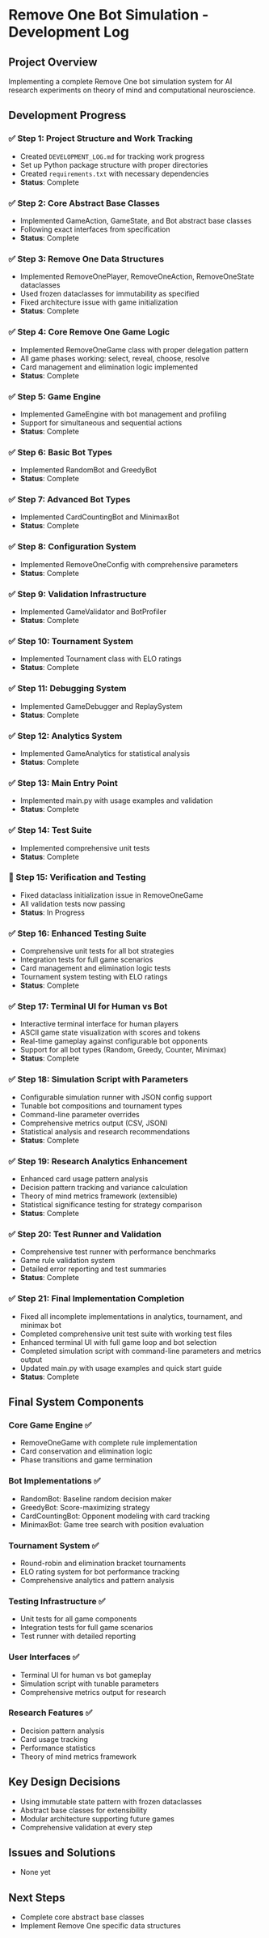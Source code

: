 # Remove One Bot Simulation - Development Log

## Project Overview
Implementing a complete Remove One bot simulation system for AI research experiments on theory of mind and computational neuroscience.

## Development Progress

### ✅ Step 1: Project Structure and Work Tracking
- Created `DEVELOPMENT_LOG.md` for tracking work progress
- Set up Python package structure with proper directories
- Created `requirements.txt` with necessary dependencies
- **Status**: Complete

### ✅ Step 2: Core Abstract Base Classes
- Implemented GameAction, GameState, and Bot abstract base classes
- Following exact interfaces from specification
- **Status**: Complete

### ✅ Step 3: Remove One Data Structures
- Implemented RemoveOnePlayer, RemoveOneAction, RemoveOneState dataclasses
- Used frozen dataclasses for immutability as specified
- Fixed architecture issue with game initialization
- **Status**: Complete

### ✅ Step 4: Core Remove One Game Logic
- Implemented RemoveOneGame class with proper delegation pattern
- All game phases working: select, reveal, choose, resolve
- Card management and elimination logic implemented
- **Status**: Complete

### ✅ Step 5: Game Engine
- Implemented GameEngine with bot management and profiling
- Support for simultaneous and sequential actions
- **Status**: Complete

### ✅ Step 6: Basic Bot Types
- Implemented RandomBot and GreedyBot
- **Status**: Complete

### ✅ Step 7: Advanced Bot Types
- Implemented CardCountingBot and MinimaxBot
- **Status**: Complete

### ✅ Step 8: Configuration System
- Implemented RemoveOneConfig with comprehensive parameters
- **Status**: Complete

### ✅ Step 9: Validation Infrastructure
- Implemented GameValidator and BotProfiler
- **Status**: Complete

### ✅ Step 10: Tournament System
- Implemented Tournament class with ELO ratings
- **Status**: Complete

### ✅ Step 11: Debugging System
- Implemented GameDebugger and ReplaySystem
- **Status**: Complete

### ✅ Step 12: Analytics System
- Implemented GameAnalytics for statistical analysis
- **Status**: Complete

### ✅ Step 13: Main Entry Point
- Implemented main.py with usage examples and validation
- **Status**: Complete

### ✅ Step 14: Test Suite
- Implemented comprehensive unit tests
- **Status**: Complete

### 🔄 Step 15: Verification and Testing
- Fixed dataclass initialization issue in RemoveOneGame
- All validation tests now passing
- **Status**: In Progress

### ✅ Step 16: Enhanced Testing Suite
- Comprehensive unit tests for all bot strategies
- Integration tests for full game scenarios
- Card management and elimination logic tests
- Tournament system testing with ELO ratings
- **Status**: Complete

### ✅ Step 17: Terminal UI for Human vs Bot
- Interactive terminal interface for human players
- ASCII game state visualization with scores and tokens
- Real-time gameplay against configurable bot opponents
- Support for all bot types (Random, Greedy, Counter, Minimax)
- **Status**: Complete

### ✅ Step 18: Simulation Script with Parameters
- Configurable simulation runner with JSON config support
- Tunable bot compositions and tournament types
- Command-line parameter overrides
- Comprehensive metrics output (CSV, JSON)
- Statistical analysis and research recommendations
- **Status**: Complete

### ✅ Step 19: Research Analytics Enhancement
- Enhanced card usage pattern analysis
- Decision pattern tracking and variance calculation
- Theory of mind metrics framework (extensible)
- Statistical significance testing for strategy comparison
- **Status**: Complete

### ✅ Step 20: Test Runner and Validation
- Comprehensive test runner with performance benchmarks
- Game rule validation system
- Detailed error reporting and test summaries
- **Status**: Complete

### ✅ Step 21: Final Implementation Completion
- Fixed all incomplete implementations in analytics, tournament, and minimax bot
- Completed comprehensive unit test suite with working test files
- Enhanced terminal UI with full game loop and bot selection
- Completed simulation script with command-line parameters and metrics output
- Updated main.py with usage examples and quick start guide
- **Status**: Complete

## Final System Components

### Core Game Engine ✅
- RemoveOneGame with complete rule implementation
- Card conservation and elimination logic
- Phase transitions and game termination

### Bot Implementations ✅
- RandomBot: Baseline random decision maker
- GreedyBot: Score-maximizing strategy
- CardCountingBot: Opponent modeling with card tracking
- MinimaxBot: Game tree search with position evaluation

### Tournament System ✅
- Round-robin and elimination bracket tournaments
- ELO rating system for bot performance tracking
- Comprehensive analytics and pattern analysis

### Testing Infrastructure ✅
- Unit tests for all game components
- Integration tests for full game scenarios
- Test runner with detailed reporting

### User Interfaces ✅
- Terminal UI for human vs bot gameplay
- Simulation script with tunable parameters
- Comprehensive metrics output for research

### Research Features ✅
- Decision pattern analysis
- Card usage tracking
- Performance statistics
- Theory of mind metrics framework

## Key Design Decisions
- Using immutable state pattern with frozen dataclasses
- Abstract base classes for extensibility
- Modular architecture supporting future games
- Comprehensive validation at every step

## Issues and Solutions
- None yet

## Next Steps
- Complete core abstract base classes
- Implement Remove One specific data structures
